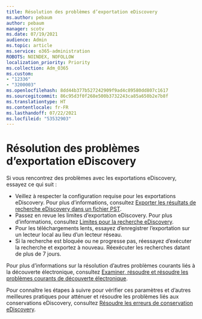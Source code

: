 ```yaml
---
title: Résolution des problèmes d’exportation eDiscovery
ms.author: pebaum
author: pebaum
manager: scotv
ms.date: 07/19/2021
audience: Admin
ms.topic: article
ms.service: o365-administration
ROBOTS: NOINDEX, NOFOLLOW
localization_priority: Priority
ms.collection: Adm_O365
ms.custom:
- "12336"
- "3200003"
ms.openlocfilehash: 8dd44b377b527242909f9ad4c89580dd807c1617
ms.sourcegitcommit: 86c95d3f0f268e500b3732243ca85a650b2e7b8f
ms.translationtype: HT
ms.contentlocale: fr-FR
ms.lasthandoff: 07/22/2021
ms.locfileid: "53532903"
---
```

# <a name="troubleshooting-ediscovery-export-issues"></a>Résolution des problèmes d’exportation eDiscovery

Si vous rencontrez des problèmes avec les exportations eDiscovery, essayez ce qui suit :

- Veillez à respecter la configuration requise pour les exportations eDiscovery. Pour plus d’informations, consultez [Exporter les résultats de recherche eDiscovery dans un fichier PST](/exchange/security-and-compliance/in-place-ediscovery/export-search-results#what-do-you-need-to-know-before-you-begin).
- Passez en revue les limites d’exportation eDiscovery. Pour plus d’informations, consultez [Limites pour la recherche eDiscovery](/microsoft-365/compliance/limits-for-content-search#export-limits).
- Pour les téléchargements lents, essayez d’enregistrer l’exportation sur un lecteur local au lieu d’un lecteur réseau.
- Si la recherche est bloquée ou ne progresse pas, réessayez d’exécuter la recherche et exportez à nouveau. Réexécuter les recherches datant de plus de 7 jours.

Pour plus d’informations sur la résolution d’autres problèmes courants liés à la découverte électronique, consultez [Examiner, résoudre et résoudre les problèmes courants de découverte électronique](/microsoft-365/compliance/ediscovery-troubleshooting-common-issues).

Pour connaître les étapes à suivre pour vérifier ces paramètres et d’autres meilleures pratiques pour atténuer et résoudre les problèmes liés aux conservations eDiscovery, consultez [Résoudre les erreurs de conservation eDiscovery](/microsoft-365/compliance/hold-distribution-errors).